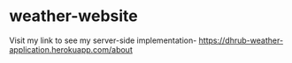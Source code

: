 # weather-website

Visit my link to see my server-side implementation- https://dhrub-weather-application.herokuapp.com/about 
